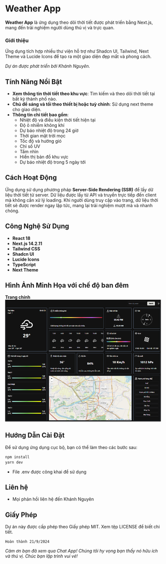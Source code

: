 # Weather App

**Weather App** là ứng dụng theo dõi thời tiết được phát triển bằng Next.js, mang đến trải nghiệm người dùng thú vị và trực quan.

### Giới thiệu

Ứng dụng tích hợp nhiều thư viện hỗ trợ như Shadcn UI, Tailwind, Next Theme và Lucide Icons để tạo ra một giao diện đẹp mắt và phong cách.

_Dự án được phát triển bởi Khánh Nguyên._

## Tính Năng Nổi Bật

-   **Xem thông tin thời tiết theo khu vực**: Tìm kiếm và theo dõi thời tiết tại bất kỳ thành phố nào.
-   **Chủ đề sáng và tối theo thiết bị hoặc tuỳ chỉnh**: Sử dụng next theme cho giao diện.
-   **Thông tin chi tiết bao gồm**:
    -   Nhiệt độ và điều kiện thời tiết hiện tại
    -   Độ ô nhiễm không khí
    -   Dự báo nhiệt độ trong 24 giờ
    -   Thời gian mặt trời mọc
    -   Tốc độ và hướng gió
    -   Chỉ số UV
    -   Tầm nhìn
    -   Hiển thị bản đồ khu vực
    -   Dự báo nhiệt độ trong 5 ngày tới

## Cách Hoạt Động

Ứng dụng sử dụng phương pháp **Server-Side Rendering (SSR)** để lấy dữ liệu thời tiết từ server. Dữ liệu được lấy từ API và truyền trực tiếp đến client mà không cần xử lý loading. Khi người dùng truy cập vào trang, dữ liệu thời tiết sẽ được render ngay lập tức, mang lại trải nghiệm mượt mà và nhanh chóng.

## Công Nghệ Sử Dụng

-   **React 18**
-   **Next.js 14.2.11**
-   **Tailwind CSS**
-   **Shadcn UI**
-   **Lucide Icons**
-   **TypeScript**
-   **Next Theme**

## Hình Ảnh Minh Họa với chế độ ban đêm

**Trang chính**  
![Home page](public/image.png)

## Hướng Dẫn Cài Đặt

Để sử dụng ứng dụng cục bộ, bạn có thể làm theo các bước sau:

```bash
npm install
yarn dev
```

-   File .env được công khai để sử dụng

## Liên hệ

-   Mọi phản hồi liên hệ đến Khánh Nguyên

## Giấy Phép

Dự án này được cấp phép theo Giấy phép MIT. Xem tệp LICENSE để biết chi tiết.

    Hoàn thành 21/9/2024

_Cảm ơn bạn đã xem qua Chat App! Chúng tôi hy vọng bạn thấy nó hữu ích và thú vị. Chúc bạn lập trình vui vẻ!_
